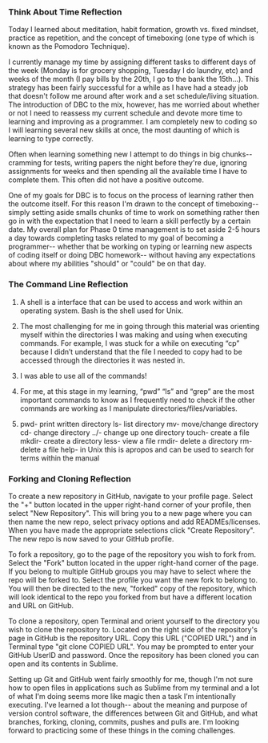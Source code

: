 ### Think About Time Reflection

Today I learned about meditation, habit formation, growth vs. fixed mindset, practice as repetition, and the concept of timeboxing (one type of which is known as the Pomodoro Technique).

I currently manage my time by assigning different tasks to different days of the week (Monday is for grocery shopping, Tuesday I do laundry, etc) and weeks of the month (I pay bills by the 20th, I go to the bank the 15th...). This strategy has been fairly successful for a while as I have had a steady job that doesn't follow me around after work and a set schedule/living situation. The introduction of DBC to the mix, however, has me worried about whether or not I need to reassess my current schedule and devote more time to learning and improving as a programmer. I am completely new to coding so I will learning several new skills at once, the most daunting of which is learning to type correctly. 

Often when learning something new I attempt to do things in big chunks-- cramming for tests, writing papers the night before they're due, ignoring assignments for weeks and then spending all the available time I have to complete them. This often did not have a positive outcome. 

One of my goals for DBC is to focus on the process of learning rather then the outcome itself. For this reason I'm drawn to the concept of timeboxing-- simply setting aside smalls chunks of time to work on something rather then go in with the expectation that I need to learn a skill perfectly by a certain date. My overall plan for Phase 0 time management is to set aside 2-5 hours a day towards completing tasks related to my goal of becoming a programmer-- whether that be working on typing or learning new aspects of coding itself or doing DBC homework-- without having any expectations about where my abilities "should" or "could" be on that day.

### The Command Line Reflection

1. A shell is a interface that can be used to access and work within an operating system. Bash is the shell used for Unix.

2. The most challenging for me in going through this material was orienting myself within the directories I was making and using when executing commands. For example, I was stuck for a while on executing “cp” because I didn’t understand that the file I needed to copy had to be accessed through the directories it was nested in. 

3. I was able to use all of the commands!

4. For me, at this stage in my learning, “pwd” “ls” and “grep” are the most important commands to know as I frequently need to check if the other commands are working as I manipulate directories/files/variables.

5. pwd- print written directory
ls- list directory
mv- move/change directory
cd- change directory
../- change up one directory
touch- create a file
mkdir- create a directory
less- view a file
rmdir- delete a directory
rm- delete a file
help- in Unix this is apropos and can be used to search for terms within the manual

### Forking and Cloning Reflection 

To create a new repository in GitHub, navigate to your profile page. Select the "+" button located in the upper right-hand corner of your profile, then select "New Repository". This will bring you to a new page where you can then name the new repo, select privacy options and add READMEs/licenses. When you have made the appropriate selections click "Create Repository". The new repo is now saved to your GitHub profile.

To fork a repository, go to the page of the repository you wish to fork from. Select the "Fork" button located in the upper right-hand corner of the page. If you belong to multiple GitHub groups you may have to select where the repo will be forked to. Select the profile you want the new fork to belong to. You will then be directed to the new, "forked" copy of the repository, which will look identical to the repo you forked from but have a different location and URL on GitHub.

To clone a repository, open Terminal and orient yourself to the directory you wish to clone the repository to. Located on the right side of the repository's page in GitHub is the repository URL. Copy this URL ("COPIED URL") and in Terminal type "git clone COPIED URL". You may be prompted to enter your GitHub UserID and password. Once the repository has been cloned you can open and its contents in Sublime.

Setting up Git and GitHub went fairly smoothly for me, though I'm not sure how to open files in applications such as Sublime from my terminal and a lot of what I'm doing seems more like magic then a task I'm intentionally executing. I've learned a lot though-- about the meaning and purpose of version control software, the differences between Git and GitHub, and what branches, forking, cloning, commits, pushes and pulls are. I'm looking forward to practicing some of these things in the coming challenges. 